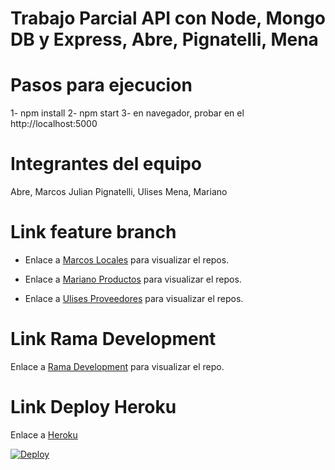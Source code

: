 # Trabajo Parcial API con Node, Mongo DB y Express, Abre, Pignatelli, Mena

# Pasos para ejecucion

1- npm install
2- npm start
3- en navegador, probar en el http://localhost:5000

# Integrantes del equipo

Abre, Marcos Julian
Pignatelli, Ulises
Mena, Mariano


# Link feature branch

+ Enlace a [Marcos Locales](feature/locales) para visualizar el repos.

+ Enlace a [Mariano Productos](feature/Productos) para visualizar el repos.

+ Enlace a [Ulises Proveedores](feature/proveedores) para visualizar el repos.


# Link Rama Development
Enlace a [Rama Development]() para visualizar el repo.

# Link Deploy Heroku
Enlace a [Heroku](xxx)



[![Deploy](https://www.herokucdn.com/deploy/button.svg)](https://heroku.com/deploy)